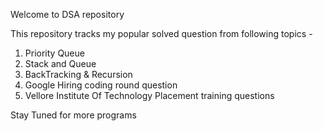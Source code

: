 Welcome to DSA repository

This repository tracks my popular solved question from following topics - 
1. Priority Queue
2. Stack and Queue
3. BackTracking & Recursion
4. Google Hiring coding round question
5. Vellore Institute Of Technology Placement training questions



Stay Tuned for more programs
